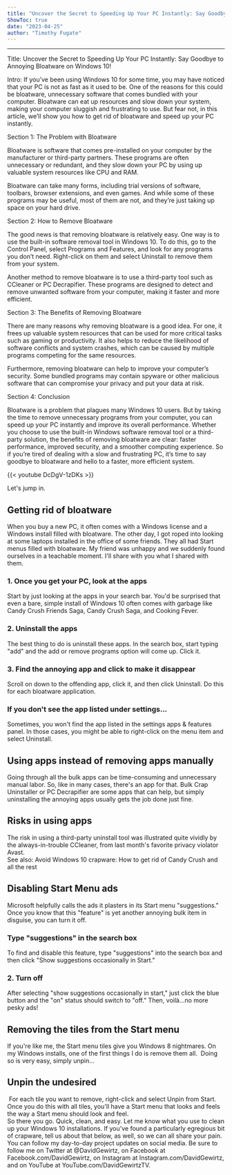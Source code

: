 ```yaml
---
title: "Uncover the Secret to Speeding Up Your PC Instantly: Say Goodbye to Annoying Bloatware on Windows 10!"
ShowToc: true 
date: "2023-04-25"
author: "Timothy Fugate"
---
```

*****
Title: Uncover the Secret to Speeding Up Your PC Instantly: Say Goodbye to Annoying Bloatware on Windows 10!

Intro: If you’ve been using Windows 10 for some time, you may have noticed that your PC is not as fast as it used to be. One of the reasons for this could be bloatware, unnecessary software that comes bundled with your computer. Bloatware can eat up resources and slow down your system, making your computer sluggish and frustrating to use. But fear not, in this article, we’ll show you how to get rid of bloatware and speed up your PC instantly.

Section 1: The Problem with Bloatware

Bloatware is software that comes pre-installed on your computer by the manufacturer or third-party partners. These programs are often unnecessary or redundant, and they slow down your PC by using up valuable system resources like CPU and RAM.

Bloatware can take many forms, including trial versions of software, toolbars, browser extensions, and even games. And while some of these programs may be useful, most of them are not, and they’re just taking up space on your hard drive.

Section 2: How to Remove Bloatware

The good news is that removing bloatware is relatively easy. One way is to use the built-in software removal tool in Windows 10. To do this, go to the Control Panel, select Programs and Features, and look for any programs you don’t need. Right-click on them and select Uninstall to remove them from your system.

Another method to remove bloatware is to use a third-party tool such as CCleaner or PC Decrapifier. These programs are designed to detect and remove unwanted software from your computer, making it faster and more efficient.

Section 3: The Benefits of Removing Bloatware

There are many reasons why removing bloatware is a good idea. For one, it frees up valuable system resources that can be used for more critical tasks such as gaming or productivity. It also helps to reduce the likelihood of software conflicts and system crashes, which can be caused by multiple programs competing for the same resources.

Furthermore, removing bloatware can help to improve your computer’s security. Some bundled programs may contain spyware or other malicious software that can compromise your privacy and put your data at risk.

Section 4: Conclusion

Bloatware is a problem that plagues many Windows 10 users. But by taking the time to remove unnecessary programs from your computer, you can speed up your PC instantly and improve its overall performance. Whether you choose to use the built-in Windows software removal tool or a third-party solution, the benefits of removing bloatware are clear: faster performance, improved security, and a smoother computing experience. So if you’re tired of dealing with a slow and frustrating PC, it’s time to say goodbye to bloatware and hello to a faster, more efficient system.

{{< youtube DcDgV-1zDKs >}} 



Let's jump in. 

 
## Getting rid of bloatware


When you buy a new PC, it often comes with a Windows license and a Windows install filled with bloatware. The other day, I got roped into looking at some laptops installed in the office of some friends. They all had Start menus filled with bloatware. My friend was unhappy and we suddenly found ourselves in a teachable moment. I'll share with you what I shared with them.

 
### 1. Once you get your PC, look at the apps 


Start by just looking at the apps in your search bar. You'd be surprised that even a bare, simple install of Windows 10 often comes with garbage like Candy Crush Friends Saga, Candy Crush Saga, and Cooking Fever.

 
### 2. Uninstall the apps 


The best thing to do is uninstall these apps. In the search box, start typing "add" and the add or remove programs option will come up. Click it.

 
### 3. Find the annoying app and click to make it disappear 


Scroll on down to the offending app, click it, and then click Uninstall. Do this for each bloatware application.

 
### If you don't see the app listed under settings...


Sometimes, you won't find the app listed in the settings apps & features panel. In those cases, you might be able to right-click on the menu item and select Uninstall.

 
## Using apps instead of removing apps manually 


Going through all the bulk apps can be time-consuming and unnecessary manual labor. So, like in many cases, there's an app for that. Bulk Crap Uninstaller or PC Decrapifier are some apps that can help, but simply uninstalling the annoying apps usually gets the job done just fine.  

 
## Risks in using apps 


The risk in using a third-party uninstall tool was illustrated quite vividly by the always-in-trouble CCleaner, from last month's favorite privacy violator Avast.  
See also: Avoid Windows 10 crapware: How to get rid of Candy Crush and all the rest

 
## Disabling Start Menu ads


Microsoft helpfully calls the ads it plasters in its Start menu "suggestions." Once you know that this "feature" is yet another annoying bulk item in disguise, you can turn it off.  

 
### Type "suggestions" in the search box 


To find and disable this feature, type "suggestions" into the search box and then click "Show suggestions occasionally in Start."

 
### 2. Turn off 


After selecting "show suggestions occasionally in start," just click the blue button and the "on" status should switch to "off." Then, voilà...no more pesky ads! 

 
## Removing the tiles from the Start menu


If you're like me, the Start menu tiles give you Windows 8 nightmares. On my Windows installs, one of the first things I do is remove them all. 
Doing so is very easy, simply unpin...

 
## Unpin the undesired 


 For each tile you want to remove, right-click and select Unpin from Start.  
Once you do this with all tiles, you'll have a Start menu that looks and feels the way a Start menu should look and feel.  
So there you go. Quick, clean, and easy. Let me know what you use to clean up your Windows 10 installations. If you've found a particularly egregious bit of crapware, tell us about that below, as well, so we can all share your pain.  
You can follow my day-to-day project updates on social media. Be sure to follow me on Twitter at @DavidGewirtz, on Facebook at Facebook.com/DavidGewirtz, on Instagram at Instagram.com/DavidGewirtz, and on YouTube at YouTube.com/DavidGewirtzTV.





